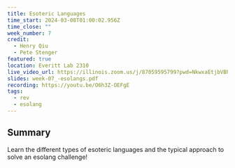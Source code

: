 ```yaml
---
title: Esoteric Languages
time_start: 2024-03-08T01:00:02.956Z
time_close: ""
week_number: 7
credit:
  - Henry Qiu
  - Pete Stenger
featured: true
location: Everitt Lab 2310
live_video_url: https://illinois.zoom.us/j/87059595799?pwd=NkwxaEtjbVBhR2d6anJIc2FDQVJQZz09
slides: week-07_-esolangs.pdf
recording: https://youtu.be/O6h3Z-OEFgE
tags:
  - rev
  - esolang
---
```

## Summary

Learn the different types of esoteric languages and the typical approach to solve an esolang challenge!